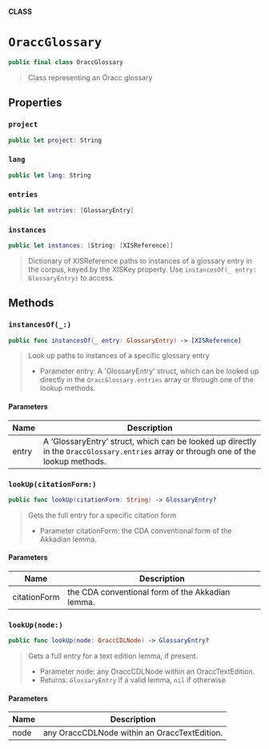 **CLASS**

# `OraccGlossary`

```swift
public final class OraccGlossary
```

> Class representing an Oracc glossary

## Properties
### `project`

```swift
public let project: String
```

### `lang`

```swift
public let lang: String
```

### `entries`

```swift
public let entries: [GlossaryEntry]
```

### `instances`

```swift
public let instances: [String: [XISReference]]
```

> Dictionary of XISReference paths to instances of a glossary entry in the corpus, keyed by the XISKey property. Use `instancesOf(_ entry: GlossaryEntry)` to access.

## Methods
### `instancesOf(_:)`

```swift
public func instancesOf(_ entry: GlossaryEntry) -> [XISReference]
```

> Look up paths to instances of a specific glossary entry
> - Parameter entry: A 'GlossaryEntry' struct, which can be looked up directly in the `OraccGlossary.entries` array or through one of the lookup methods.

#### Parameters

| Name | Description |
| ---- | ----------- |
| entry | A ‘GlossaryEntry’ struct, which can be looked up directly in the `OraccGlossary.entries` array or through one of the lookup methods. |

### `lookUp(citationForm:)`

```swift
public func lookUp(citationForm: String) -> GlossaryEntry?
```

> Gets the full entry for a specific citation form
> - Parameter citationForm: the CDA conventional form of the Akkadian lemma.

#### Parameters

| Name | Description |
| ---- | ----------- |
| citationForm | the CDA conventional form of the Akkadian lemma. |

### `lookUp(node:)`

```swift
public func lookUp(node: OraccCDLNode) -> GlossaryEntry?
```

> Gets a full entry for a text edition lemma, if present.
> - Parameter node: any OraccCDLNode within an OraccTextEdition.
> - Returns: `GlossaryEntry` if a valid lemma, `nil` if otherwise

#### Parameters

| Name | Description |
| ---- | ----------- |
| node | any OraccCDLNode within an OraccTextEdition. |